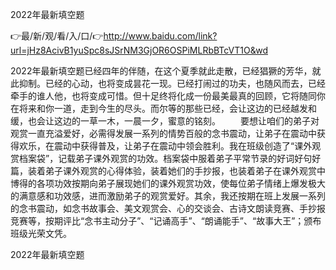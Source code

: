 2022年最新填空题

👉最/新/观/看/入/口/👉http://www.baidu.com/link?url=jHz8AcivB1yuSpc8sJSrNM3GjOR6OSPiMLRbBTcVT1O&wd

2022年最新填空题已经四年的伴随，在这个夏季就此走散，已经猖獗的芳华，就此抑制。已经的心动，也将变成昙花一现。已经打闹过的功夫，也随风而去，已经牵手的谁人他，也将变成可惜。但十足终将化成一份最美最真的回顾，它将随同你在将来和你一道，走到今生的尽头。而尔等的那些已经，会让这边的已经越发和缓，也会让这边的一草一木，一晨一夕，蜜意的铭刻。
　　要想让咱们的弟子对观赏一直充溢爱好，必需得发展一系列的情势百般的念书震动，让弟子在震动中获得欢乐，在震动中获得普及，让弟子在震动中领会胜利。我在班级创造了“课外观赏档案袋”，记载弟子课外观赏的功效。档案袋中服着弟子平常节录的好词好句好篇，装着弟子课外观赏的心得体验，装着她们的手抄报，也装着弟子在课外观赏中博得的各项功效按期向弟子展现她们的课外观赏功效，使每位弟子情绪上爆发极大的满意感和功效感，进而激励弟子的观赏爱好。其余，我还按期在班上发展一系列的念书震动，如念书故事会、美文观赏会、心的交谈会、古诗文朗读竞赛、手抄报竞赛等，按期评比“念书主动分子”、“记诵高手”、“朗诵能手”、“故事大王”；颁布班级光荣文凭。


2022年最新填空题
